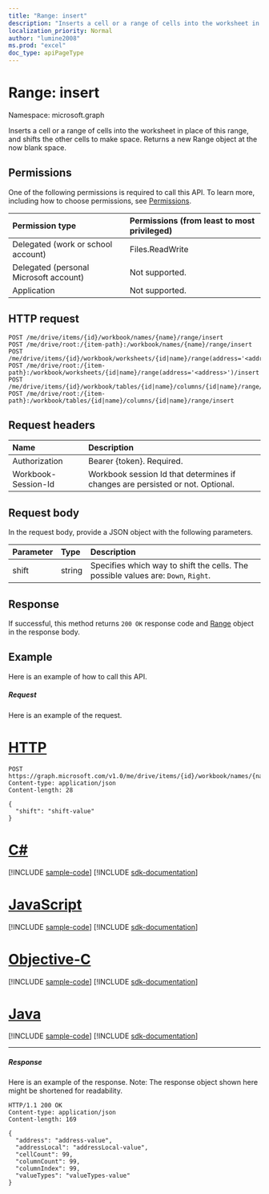 ```yaml
---
title: "Range: insert"
description: "Inserts a cell or a range of cells into the worksheet in place of this range, and shifts the other cells to make space. Returns a new Range object at the now blank space."
localization_priority: Normal
author: "lumine2008"
ms.prod: "excel"
doc_type: apiPageType
---
```


# Range: insert

Namespace: microsoft.graph

Inserts a cell or a range of cells into the worksheet in place of this range, and shifts the other cells to make space. Returns a new Range object at the now blank space.
## Permissions
One of the following permissions is required to call this API. To learn more, including how to choose permissions, see [Permissions](/graph/permissions-reference).

|Permission type      | Permissions (from least to most privileged)              |
|:--------------------|:---------------------------------------------------------|
|Delegated (work or school account) | Files.ReadWrite    |
|Delegated (personal Microsoft account) | Not supported.    |
|Application | Not supported. |

## HTTP request
<!-- { "blockType": "ignored" } -->
```http
POST /me/drive/items/{id}/workbook/names/{name}/range/insert
POST /me/drive/root:/{item-path}:/workbook/names/{name}/range/insert
POST /me/drive/items/{id}/workbook/worksheets/{id|name}/range(address='<address>')/insert
POST /me/drive/root:/{item-path}:/workbook/worksheets/{id|name}/range(address='<address>')/insert
POST /me/drive/items/{id}/workbook/tables/{id|name}/columns/{id|name}/range/insert
POST /me/drive/root:/{item-path}:/workbook/tables/{id|name}/columns/{id|name}/range/insert

```
## Request headers
| Name       | Description|
|:---------------|:----------|
| Authorization  | Bearer {token}. Required. |
| Workbook-Session-Id  | Workbook session Id that determines if changes are persisted or not. Optional.|

## Request body
In the request body, provide a JSON object with the following parameters.

| Parameter	   | Type	|Description|
|:---------------|:--------|:----------|
|shift|string|Specifies which way to shift the cells.  The possible values are: `Down`, `Right`.|

## Response

If successful, this method returns `200 OK` response code and [Range](../resources/range.md) object in the response body.

## Example
Here is an example of how to call this API.
##### Request
Here is an example of the request.

# [HTTP](#tab/http)
<!-- {
  "blockType": "request",
  "name": "range_insert"
}-->
```http
POST https://graph.microsoft.com/v1.0/me/drive/items/{id}/workbook/names/{name}/range/insert
Content-type: application/json
Content-length: 28

{
  "shift": "shift-value"
}
```
# [C#](#tab/csharp)
[!INCLUDE [sample-code](../includes/snippets/csharp/range-insert-csharp-snippets.md)]
[!INCLUDE [sdk-documentation](../includes/snippets/snippets-sdk-documentation-link.md)]

# [JavaScript](#tab/javascript)
[!INCLUDE [sample-code](../includes/snippets/javascript/range-insert-javascript-snippets.md)]
[!INCLUDE [sdk-documentation](../includes/snippets/snippets-sdk-documentation-link.md)]

# [Objective-C](#tab/objc)
[!INCLUDE [sample-code](../includes/snippets/objc/range-insert-objc-snippets.md)]
[!INCLUDE [sdk-documentation](../includes/snippets/snippets-sdk-documentation-link.md)]

# [Java](#tab/java)
[!INCLUDE [sample-code](../includes/snippets/java/range-insert-java-snippets.md)]
[!INCLUDE [sdk-documentation](../includes/snippets/snippets-sdk-documentation-link.md)]

---


##### Response
Here is an example of the response. Note: The response object shown here might be shortened for readability.
<!-- {
  "blockType": "response",
  "truncated": true,
  "@odata.type": "microsoft.graph.workbookRange"
} -->
```http
HTTP/1.1 200 OK
Content-type: application/json
Content-length: 169

{
  "address": "address-value",
  "addressLocal": "addressLocal-value",
  "cellCount": 99,
  "columnCount": 99,
  "columnIndex": 99,
  "valueTypes": "valueTypes-value"
}
```

<!-- uuid: 8fcb5dbc-d5aa-4681-8e31-b001d5168d79
2015-10-25 14:57:30 UTC -->
<!-- {
  "type": "#page.annotation",
  "description": "Range: insert",
  "keywords": "",
  "section": "documentation",
  "tocPath": "",
  "suppressions": [
  ]
}-->


